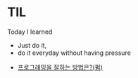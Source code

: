 # TIL
Today I learned


- Just do it, 
- do it everyday without having pressure

* [프로그래밍을 잘하는 방법은?(펌)](http://www.houdini.co.kr/index.php/forum/%EC%9E%90%EC%9C%A0%EA%B2%8C%EC%8B%9C%ED%8C%90/4678-10)
